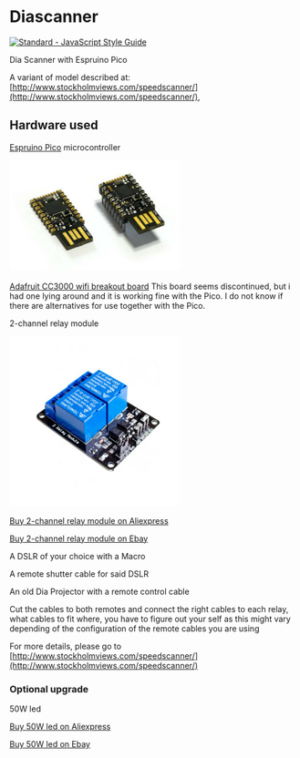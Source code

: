 # Diascanner
[![Standard - JavaScript Style Guide](https://cdn.rawgit.com/feross/standard/master/badge.svg)](https://github.com/feross/standard)

Dia Scanner with Espruino Pico

A variant of model described at: [http://www.stockholmviews.com/speedscanner/](http://www.stockholmviews.com/speedscanner/),

## Hardware used

[Espruino Pico](http://www.espruino.com/Pico) microcontroller

![2-channel relay module](https://raw.githubusercontent.com/marcusasplund/diascanner/master/Pico_angled.jpg)

[Adafruit CC3000 wifi breakout board](https://learn.adafruit.com/adafruit-cc3000-wifi/cc3000-breakout)
This board seems discontinued, but i had one lying around and it is working fine with the Pico. I do not know if there are alternatives for use together with the Pico.

2-channel relay module

![2-channel relay module](https://raw.githubusercontent.com/marcusasplund/diascanner/master/relay.jpg)

[Buy 2-channel relay module on Aliexpress](https://www.aliexpress.com/wholesale?SearchText=2-channel+relay+module)

[Buy 2-channel relay module on Ebay](http://www.ebay.com/sch/i.html?_nkw=2+channel+relay+module)

A DSLR of your choice with a Macro

A remote shutter cable for said DSLR

An old Dia Projector with a remote control cable

Cut the cables to both remotes and connect the right cables to each relay,
what cables to fit where, you have to figure out your self as this might vary depending of
the configuration of the remote cables you are using

For more details, please go to [http://www.stockholmviews.com/speedscanner/](http://www.stockholmviews.com/speedscanner/)

### Optional upgrade
50W led

[Buy 50W led on Aliexpress](https://www.aliexpress.com/wholesale?SearchText=50w+led+chip)

[Buy 50W led on Ebay](http://www.ebay.com/sch/i.html?_nkw=50w+led+chip)

